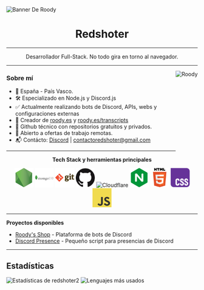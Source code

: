 <img src="https://media.discordapp.net/attachments/1249112522913742879/1378770542211104919/3010b0f18cf5a36a7e30e01b19cb3009.png?ex=683dcfa1&is=683c7e21&hm=60b8e3379eea33ac557a62f62caa1492f8857d4f580765817dcc100797eecb1e&=&format=webp&quality=lossless&width=1843&height=718" alt="Banner De Roody" width="1843" height="400" />
<h1 align="center">Redshoter</h1>

---

<p align="center">Desarrollador Full-Stack. No todo gira en torno al navegador.</p>

---

<img align="right" height="225px" alt="Roody" src="https://media.discordapp.net/attachments/1249112522913742879/1378337721315102811/logo.png?ex=683d8e09&is=683c3c89&hm=f2dc9286f4f2c7f14393a0f9a2816ef275522899e25bf9dbef39a9d1c6974567&=&format=webp&quality=lossless&width=115&height=115" />

### Sobre mí

- 🧠 España - País Vasco.
- 🛠️ Especializado en Node.js y Discord.js
- ✅ Actualmente realizando bots de Discord, APIs, webs y configuraciones externas
- 🚀 Creador de [roody.es](https://roody.es) y [roody.es/transcripts](https://roody.es/transcripts)
- 👮 Github técnico con repositorios gratuitos y privados.
- 🎯 Abierto a ofertas de trabajo remotas.
- 📬 Contácto: [Discord](https://discord.roody.es) | [contactoredshoter@gmail.com](mailto:contactoredshoter@gmail.com)



---

<p align="center"><b>Tech Stack y herramientas principales</b></p>
<p float="center" align-items="center" align="center">
<img src="https://raw.githubusercontent.com/github/explore/main/topics/nodejs/nodejs.png" alt="Node.JS" width="50" height="50">
<img src="https://raw.githubusercontent.com/github/explore/main/topics/mongodb/mongodb.png" alt="MongoDB" width="50" height="50">
<img src="https://raw.githubusercontent.com/github/explore/main/topics/git/git.png" alt="Git" width="50" height="50">
<img src="https://raw.githubusercontent.com/github/explore/main/topics/github/github.png" alt="GitHub" width="50" height="50">
<img src="https://camo.githubusercontent.com/93ea1ea059dbb5a1dbb2d1542ee2fe463e434baf24ec347d03458b3c19c983af/68747470733a2f2f63662d6173736574732e7777772e636c6f7564666c6172652e636f6d2f736c74336c633674657633372f36455973646b64664263487467506d67703359746b442f30623230336166666432303533393838323634623932353362313364653662332f6c6f676f2d7468756d626e61696c2e706e67" alt="Cloudflare" width="50" height="50">
<img src="https://raw.githubusercontent.com/github/explore/main/topics/nginx/nginx.png" alt="Nginx" width="50" height="50">
<img src="https://raw.githubusercontent.com/github/explore/main/topics/html/html.png" alt="HTML" width="50" height="50">
<img src="https://raw.githubusercontent.com/github/explore/main/topics/css/css.png" alt="CSS" width="50" height="50">
<img src="https://raw.githubusercontent.com/github/explore/main/topics/javascript/javascript.png" alt="JS" width="50" height="50">
</p>

---

**Proyectos disponibles**

- [Roody's Shop](https://discord.roody.es) - Plataforma de bots de Discord
- [Discord Presence](https://github.com/redshoter2/Discord-Presence) - Pequeño script para presencias de Discord

---

## Estadísticas

<p float="left">
  <img src="https://github-readme-stats.vercel.app/api?username=redshoter2&show_icons=true&include_all_commits=true&title_color=fff&icon_color=79ff97&text_color=efefef&bg_color=24292e" alt="Estadísticas de redshoter2" width="350" height="250" />
  <img src="https://github-readme-stats.vercel.app/api/top-langs/?username=redshoter2&layout=compact" alt="Lenguajes más usados" width="250" height="350" />
</p>
